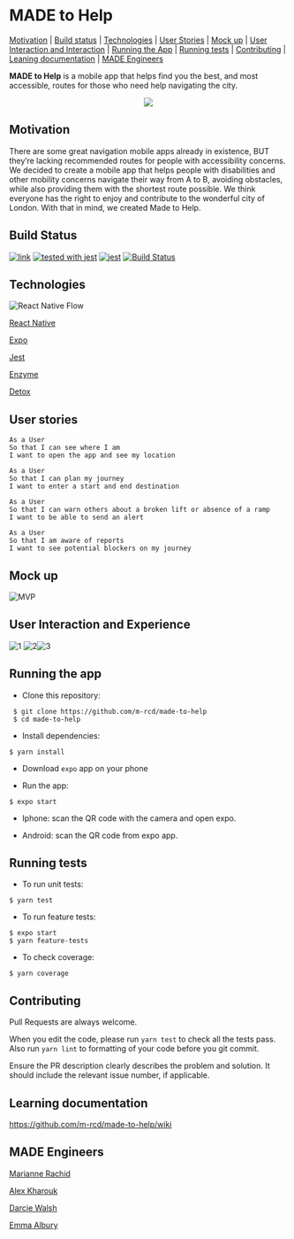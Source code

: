 # MADE to Help

[Motivation](#motivation) | [Build status](#build-status) | [Technologies](#technologies) | [User Stories](#user-stories) | [Mock up](#mock-up) | [User Interaction and Interaction](#experience) | [Running the App](#running-the-app) | [Running tests](#running-tests)  | [Contributing](#contributing) | [Leaning documentation](#documentation) | [MADE Engineers](#engineers)


**MADE to Help** is a mobile app that helps find you the best, and most accessible, routes for those who need  help navigating the city.

<p align="center">
<img src="./assets/images/MADEtoHelp!.JPG">
</p>

##  <a name="motivation">**Motivation**</a>

There are some great navigation mobile apps already in existence, BUT they’re lacking recommended routes for people with accessibility concerns. We decided to create a mobile app that helps people with disabilities and other mobility concerns navigate their way from A to B, avoiding obstacles, while also providing them with the shortest route possible. We think everyone has the right to enjoy and contribute to the wonderful city of London. With that in mind, we created Made to Help.

## Build Status

[![link](https://img.shields.io/badge/trello-board-green.svg)](https://trello.com/b/2cdiYIh2/made-to-help)
[![tested with jest](https://img.shields.io/badge/tested_with-jest-99424f.svg)](https://github.com/facebook/jest) [![jest](https://jestjs.io/img/jest-badge.svg)](https://github.com/facebook/jest)
[![Build Status](https://travis-ci.org/m-rcd/made-to-help.svg?branch=master)](https://travis-ci.org/m-rcd/made-to-help)


##  <a name="technologies">**Technologies**</a>
![React Native Flow](assets/mockups/react-native-code.png)


[React Native](https://facebook.github.io/react-native/)

[Expo](https://expo.io/)

[Jest](https://github.com/facebook/jest)

[Enzyme](https://github.com/airbnb/enzyme)

[Detox](https://github.com/wix/Detox)


##  <a name="user-stories">**User stories**</a>

```
As a User
So that I can see where I am
I want to open the app and see my location
```
```
As a User
So that I can plan my journey
I want to enter a start and end destination
```
```
As a User
So that I can warn others about a broken lift or absence of a ramp
I want to be able to send an alert
```
```
As a User
So that I am aware of reports
I want to see potential blockers on my journey
```

## <a name="mock-up">**Mock up**</a>

![MVP](./assets/images/MVP.png)

## <a name="experience">**User Interaction and Experience**</a>

![1](./assets/images/1.png)
![2](./assets/images/2p.png)![3](./assets/images/3p.png)

##  <a name="running-the-app">**Running the app**</a>


- Clone this repository:

```
 $ git clone https://github.com/m-rcd/made-to-help
 $ cd made-to-help
 ```

- Install dependencies:

```
$ yarn install
```

- Download `expo` app on your phone

- Run the app:

```
$ expo start
```
- Iphone: scan the QR code with the camera and open expo.

- Android: scan the QR code from expo app.

##  <a name="running-tests">**Running tests**</a>

- To run unit tests:

```
$ yarn test
```

- To run feature tests:

```
$ expo start
$ yarn feature-tests
```

- To check coverage:

```
$ yarn coverage
```

##  <a name="contributing">**Contributing**</a>

Pull Requests are always welcome.

When you edit the code, please run `yarn test` to check all the tests pass. Also run `yarn lint` to formatting of your code before you git commit.

Ensure the PR description clearly describes the problem and solution. It should include the relevant issue number, if applicable.


## <a name="documentation">**Learning documentation**</a>


https://github.com/m-rcd/made-to-help/wiki



## <a name="engineers">**MADE Engineers**</a>

[Marianne Rachid][3]

[Alex Kharouk][4]

[Darcie Walsh][2]

[Emma Albury][1]

[1]: https://github.com/emmaalbury
[2]: https://github.com/darciew
[3]: https://github.com/m-rcd
[4]: https://github.com/kharouk

